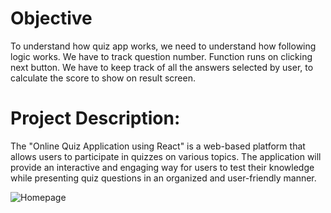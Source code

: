 # Objective
To understand how quiz app works, we need to understand how following logic works. We have to track question number. Function runs on clicking next button. We have to keep track of all the answers selected by user, to calculate the score to show on result screen.
<h1><b></b>Project Description:</h1>
The "Online Quiz Application using React" is a web-based platform that allows users to participate in quizzes on various topics. The application will provide an interactive and engaging way for users to test their knowledge while presenting quiz questions in an organized and user-friendly manner.

![Homepage](https://github.com/anjaliisonii/Online_Exam_Test_Website/assets/95306164/b8327dad-f4bc-4bfd-9729-2c8770992cab)






